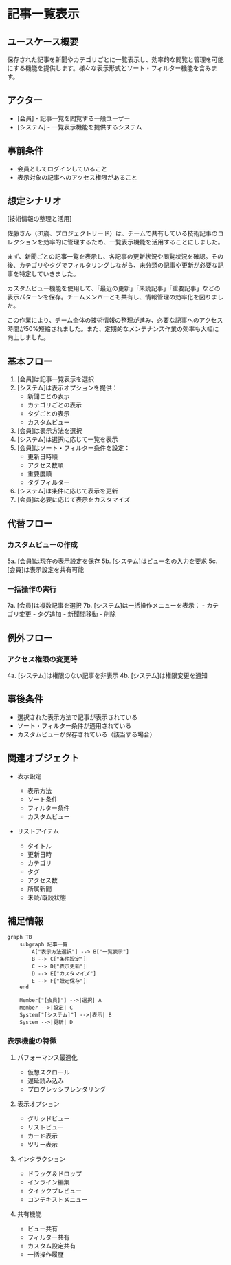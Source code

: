 # 記事一覧表示

## ユースケース概要

保存された記事を新聞やカテゴリごとに一覧表示し、効率的な閲覧と管理を可能にする機能を提供します。様々な表示形式とソート・フィルター機能を含みます。

## アクター

- [会員] - 記事一覧を閲覧する一般ユーザー
- [システム] - 一覧表示機能を提供するシステム

## 事前条件

- 会員としてログインしていること
- 表示対象の記事へのアクセス権限があること

## 想定シナリオ

[技術情報の整理と活用]

佐藤さん（31歳、プロジェクトリード）は、チームで共有している技術記事のコレクションを効率的に管理するため、一覧表示機能を活用することにしました。

まず、新聞ごとの記事一覧を表示し、各記事の更新状況や閲覧状況を確認。その後、カテゴリやタグでフィルタリングしながら、未分類の記事や更新が必要な記事を特定していきました。

カスタムビュー機能を使用して、「最近の更新」「未読記事」「重要記事」などの表示パターンを保存。チームメンバーとも共有し、情報管理の効率化を図りました。

この作業により、チーム全体の技術情報の整理が進み、必要な記事へのアクセス時間が50%短縮されました。また、定期的なメンテナンス作業の効率も大幅に向上しました。

## 基本フロー

1. [会員]は記事一覧表示を選択
2. [システム]は表示オプションを提供：
   - 新聞ごとの表示
   - カテゴリごとの表示
   - タグごとの表示
   - カスタムビュー
3. [会員]は表示方法を選択
4. [システム]は選択に応じて一覧を表示
5. [会員]はソート・フィルター条件を設定：
   - 更新日時順
   - アクセス数順
   - 重要度順
   - タグフィルター
6. [システム]は条件に応じて表示を更新
7. [会員]は必要に応じて表示をカスタマイズ

## 代替フロー

### カスタムビューの作成

5a. [会員]は現在の表示設定を保存
5b. [システム]はビュー名の入力を要求
5c. [会員]は表示設定を共有可能

### 一括操作の実行

7a. [会員]は複数記事を選択
7b. [システム]は一括操作メニューを表示：
    - カテゴリ変更
    - タグ追加
    - 新聞間移動
    - 削除

## 例外フロー

### アクセス権限の変更時

4a. [システム]は権限のない記事を非表示
4b. [システム]は権限変更を通知

## 事後条件

- 選択された表示方法で記事が表示されている
- ソート・フィルター条件が適用されている
- カスタムビューが保存されている（該当する場合）

## 関連オブジェクト

- 表示設定
  - 表示方法
  - ソート条件
  - フィルター条件
  - カスタムビュー

- リストアイテム
  - タイトル
  - 更新日時
  - カテゴリ
  - タグ
  - アクセス数
  - 所属新聞
  - 未読/既読状態

## 補足情報

```mermaid
graph TB
    subgraph 記事一覧
        A["表示方法選択"] --> B["一覧表示"]
        B --> C["条件設定"]
        C --> D["表示更新"]
        D --> E["カスタマイズ"]
        E --> F["設定保存"]
    end

    Member["[会員]"] -->|選択| A
    Member -->|設定| C
    System["[システム]"] -->|表示| B
    System -->|更新| D
```

### 表示機能の特徴

1. パフォーマンス最適化
   - 仮想スクロール
   - 遅延読み込み
   - プログレッシブレンダリング

2. 表示オプション
   - グリッドビュー
   - リストビュー
   - カード表示
   - ツリー表示

3. インタラクション
   - ドラッグ＆ドロップ
   - インライン編集
   - クイックプレビュー
   - コンテキストメニュー

4. 共有機能
   - ビュー共有
   - フィルター共有
   - カスタム設定共有
   - 一括操作履歴